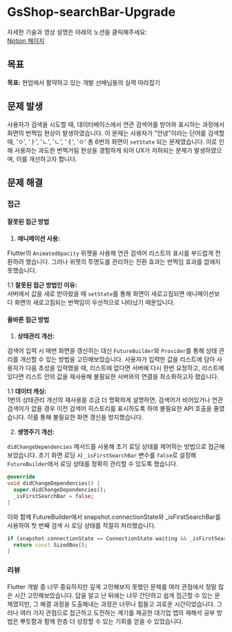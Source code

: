 # GsShop-searchBar-Upgrade

자세한 기술과 영상 설명은 아래의 노션을 클릭해주세요:  
[Notion 페이지](https://intriguing-cowl-e9d.notion.site/Gs-Shop-a8483fbf0769446a9411ec2e8f19e72c?pvs=4)

## 목표
**목표:** 현업에서 활약하고 있는 개발 선배님들의 실력 따라잡기

## 문제 발생

사용자가 검색을 시도할 때, 데이터베이스에서 연관 검색어를 받아와 표시하는 과정에서 화면의 번쩍임 현상이 발생하였습니다. 이 문제는 사용자가 "안녕"이라는 단어를 검색할 때, 'ㅇ', 'ㅏ', 'ㄴ', 'ㄴ', 'ㅕ', 'ㅇ' 총 6번의 화면이 `setState` 되는 문제였습니다. 이로 인해 사용자는 과도한 번쩍거림 현상을 경험하게 되어 UX가 저하되는 문제가 발생하였으며, 이를 개선하고자 합니다.

## 문제 해결

### 접근

#### 잘못된 접근 방법

1. **애니메이션 사용:**

Flutter의 `AnimatedOpacity` 위젯을 사용해 연관 검색어 리스트의 표시를 부드럽게 전환하려 했습니다. 그러나 위젯의 투명도를 관리하는 전환 효과는 번쩍임 효과를 없애지 못했습니다.

1.1 **잘못된 접근 방법인 이유:**  
서버에서 값을 새로 받아왔을 때 `setState`를 통해 화면이 새로고침되면 애니메이션보다 화면의 새로고침되는 번쩍임이 우선적으로 나타났기 때문입니다.

#### 올바른 접근 방법

1. **상태관리 개선:**

검색어 입력 시 매번 화면을 갱신하는 대신 `FutureBuilder`와 `Provider`를 통해 상태 관리를 개선할 수 있는 방법을 고민해보았습니다. 사용자가 입력한 값을 리스트에 담아 사용자가 다음 초성을 입력했을 때, 리스트에 없다면 서버에 다시 한번 요청하고, 리스트에 있다면 리스트 안의 값을 재사용해 불필요한 서버와의 연결을 최소화하고자 했습니다.

1.1 **데이터 캐싱:**  
1번의 상태관리 개선의 재사용을 조금 더 명확하게 설명하면, 검색어가 비어있거나 연관 검색어가 없을 경우 이전 검색어 히스토리를 표시하도록 하여 불필요한 API 호출을 줄였습니다. 이를 통해 불필요한 화면 갱신을 방지했습니다.

2. **생명주기 개선:**

`didChangeDependencies` 메서드를 사용해 초기 로딩 상태를 제어하는 방법으로 접근해 보았습니다. 초기 화면 로딩 시 `_isFirstSearchBar` 변수를 `false`로 설정해 `FutureBuilder`에서 로딩 상태를 정확히 관리할 수 있도록 했습니다.

```dart
@override
void didChangeDependencies() {
  super.didChangeDependencies();
  _isFirstSearchBar = false;
}
```
이와 함께 FutureBuilder에서 snapshot.connectionState와 _isFirstSearchBar를 사용하여 첫 번째 검색 시 로딩 상태를 적절히 처리했습니다.

```dart
if (snapshot.connectionState == ConnectionState.waiting && _isFirstSearchBar) {
  return const SizedBox();
}
```


### 리뷰
Flutter 개발 중 너무 중요하지만 깊게 고민해보지 못했던 문제를 여러 관점에서 정말 많은 시간 고민해보았습니다. 답을 알고 난 뒤에는 너무 간단하고 쉽게 접근할 수 있는 문제였지만, 그 해결 과정을 도출해내는 과정은 너무나 힘들고 괴로운 시간이었습니다. 그러나 여러 가지 관점으로 접근하고 도전하는 계기를 제공한 대기업 앱의 재해석 공부 방법은 뿌듯함과 함께 한층 더 성장할 수 있는 기회를 얻을 수 있었습니다.





